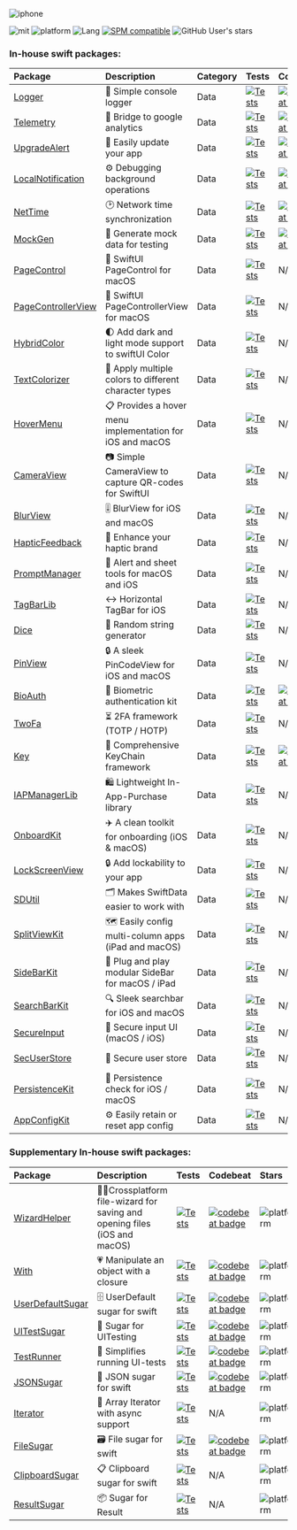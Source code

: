 ![iphone](https://github.com/user-attachments/assets/fb484938-8409-47ca-a8f4-f77d106f007d)

![mit](https://img.shields.io/badge/License-MIT-brightgreen.svg)
![platform](https://img.shields.io/badge/Platform-iOS/macOS-blue.svg)
![Lang](https://img.shields.io/badge/Language-Swift%205-orange.svg)
[![SPM compatible](https://img.shields.io/badge/SPM-compatible-4BC51D.svg?style=flat)](https://github.com/apple/swift)
![GitHub User's stars](https://img.shields.io/github/stars/sentryco?style=plastic&label=Total%20stars)

### In-house swift packages:
| Package  | Description | Category | Tests | Codebeat | Stars |
| :------------- | :------------- | :---- | :---- | :------ | :---- |
| [Logger](https://github.com/sentryco/Logger) | 📜 Simple console logger  | Data | [![Tests](https://github.com/sentryco/Logger/actions/workflows/Tests.yml/badge.svg)](https://github.com/sentryco/Logger/actions/workflows/Tests.yml) | [![codebeat badge](https://codebeat.co/badges/1b701174-9272-4fc9-9de4-3e12af2094d6)](https://codebeat.co/projects/github-com-sentryco-logger-main) | ![platform](https://shields.io/github/stars/sentryco/Logger?style=purple) |
| [Telemetry](https://github.com/sentryco/Telemetry) | 🔬 Bridge to google analytics | Data | [![Tests](https://github.com/sentryco/Telemetry/actions/workflows/Tests.yml/badge.svg)](https://github.com/sentryco/Telemetry/actions/workflows/Tests.yml) | [![codebeat badge](https://codebeat.co/badges/5785dd6c-aa75-48a6-a222-0874b2b93e2c)](https://codebeat.co/projects/github-com-sentryco-telemetry-main) | ![platform](https://shields.io/github/stars/sentryco/Telemetry?style=purple) |
| [UpgradeAlert](https://github.com/sentryco/UpgradeAlert) | 🔔 Easily update your app | Data | [![Tests](https://github.com/sentryco/UpgradeAlert/actions/workflows/Tests.yml/badge.svg)](https://github.com/sentryco/UpgradeAlert/actions/workflows/Tests.yml) | [![codebeat badge](https://codebeat.co/badges/3cf70bb0-e669-4ad2-b772-e76175cd23c1)](https://codebeat.co/projects/github-com-sentryco-upgradealert-main) | ![platform](https://shields.io/github/stars/sentryco/UpgradeAlert?style=purple) |
| [LocalNotification](https://github.com/sentryco/LocalNotification) | ⚙️ Debugging background operations | Data | [![Tests](https://github.com/sentryco/LocalNotification/actions/workflows/tests.yml/badge.svg)](https://github.com/sentryco/LocalNotification/actions/workflows/tests.yml) | [![codebeat badge](https://codebeat.co/badges/a0d953b9-586d-4f10-905f-b2992a9f4076)](https://codebeat.co/projects/github-com-sentryco-localnotification-main) | ![platform](https://shields.io/github/stars/sentryco/LocalNotification?style=purple) |
| [NetTime](https://github.com/sentryco/NetTime) | 🕑 Network time synchronization | Data | [![Tests](https://github.com/sentryco/NetTime/actions/workflows/tests.yml/badge.svg)](https://github.com/sentryco/NetTime/actions/workflows/tests.yml) | [![codebeat badge](https://codebeat.co/badges/5d08d45f-5080-479c-88a5-d2621eac1eb6)](https://codebeat.co/projects/github-com-sentryco-nettime-main) | ![platform](https://shields.io/github/stars/sentryco/NetTime?style=purple) |
| [MockGen](https://github.com/sentryco/MockGen) | 🧪 Generate mock data for testing | Data | [![Tests](https://github.com/sentryco/MockGen/actions/workflows/tests.yml/badge.svg)](https://github.com/sentryco/MockGen/actions/workflows/tests.yml) | [![codebeat badge](https://codebeat.co/badges/6f474052-1ae2-4c61-b72f-dcd23e442278)](https://codebeat.co/projects/github-com-sentryco-mockgen-main) | ![platform](https://shields.io/github/stars/sentryco/MockGen?style=purple) |
| [PageControl](https://github.com/sentryco/PageControl) | 🚥 SwiftUI PageControl for macOS | Data | [![Tests](https://github.com/sentryco/PageControl/actions/workflows/Tests.yml/badge.svg)](https://github.com/sentryco/PageControl/actions/workflows/Tests.yml) | N/A | ![platform](https://shields.io/github/stars/sentryco/PageControl?style=purple) |
| [PageControllerView](https://github.com/sentryco/PageControllerView) | 📖 SwiftUI PageControllerView for macOS | Data | [![Tests](https://github.com/sentryco/PageControllerView/actions/workflows/Tests.yml/badge.svg)](https://github.com/sentryco/PageControllerView/actions/workflows/Tests.yml) | N/A | ![platform](https://shields.io/github/stars/sentryco/PageControllerView?style=purple) |
| [HybridColor](https://github.com/sentryco/HybridColor) | 🌓 Add dark and light mode support to swiftUI Color | Data | [![Tests](https://github.com/sentryco/HybridColor/actions/workflows/Tests.yml/badge.svg)](https://github.com/sentryco/HybridColor/actions/workflows/Tests.yml) | N/A | ![platform](https://shields.io/github/stars/sentryco/HybridColor?style=purple) |
| [TextColorizer](https://github.com/sentryco/TextColorizer) | 🎨 Apply multiple colors to different character types | Data | [![Tests](https://github.com/sentryco/TextColorizer/actions/workflows/Tests.yml/badge.svg)](https://github.com/sentryco/TextColorizer/actions/workflows/Tests.yml) | N/A | ![platform](https://shields.io/github/stars/sentryco/TextColorizer?style=purple) |
| [HoverMenu](https://github.com/sentryco/HoverMenu) | 📋 Provides a hover menu implementation for iOS and macOS | Data | [![Tests](https://github.com/sentryco/HoverMenu/actions/workflows/Tests.yml/badge.svg)](https://github.com/sentryco/HoverMenu/actions/workflows/Tests.yml) | N/A | ![platform](https://shields.io/github/stars/sentryco/HoverMenu?style=purple) |
| [CameraView](https://github.com/sentryco/CameraView) | 📷 Simple CameraView to capture QR-codes for SwiftUI | Data | [![Tests](https://github.com/sentryco/CameraView/actions/workflows/Tests.yml/badge.svg)](https://github.com/sentryco/CameraView/actions/workflows/Tests.yml) | N/A | ![platform](https://shields.io/github/stars/sentryco/CameraView?style=purple) |
| [BlurView](https://github.com/sentryco/BlurView) | 🎚️ BlurView for iOS and macOS | Data | [![Tests](https://github.com/sentryco/BlurView/actions/workflows/Tests.yml/badge.svg)](https://github.com/sentryco/BlurView/actions/workflows/Tests.yml) | N/A | ![platform](https://shields.io/github/stars/sentryco/BlurView?style=purple) |
| [HapticFeedback](https://github.com/sentryco/HapticFeedback) | 📳 Enhance your haptic brand | Data | [![Tests](https://github.com/sentryco/HapticFeedback/actions/workflows/Tests.yml/badge.svg)](https://github.com/sentryco/HapticFeedback/actions/workflows/Tests.yml) | N/A | ![platform](https://shields.io/github/stars/sentryco/HapticFeedback?style=purple) |
| [PromptManager](https://github.com/sentryco/PromptManager) | 🚨 Alert and sheet tools for macOS and iOS | Data | [![Tests](https://github.com/sentryco/PromptManager/actions/workflows/Tests.yml/badge.svg)](https://github.com/sentryco/PromptManager/actions/workflows/Tests.yml) | N/A | ![platform](https://shields.io/github/stars/sentryco/PromptManager?style=purple) |
| [TagBarLib](https://github.com/sentryco/TagBarLib) | ↔️ Horizontal TagBar for iOS | Data | [![Tests](https://github.com/sentryco/TagBarLib/actions/workflows/Tests.yml/badge.svg)](https://github.com/sentryco/TagBarLib/actions/workflows/Tests.yml) | N/A | ![platform](https://shields.io/github/stars/sentryco/TagBarLib?style=purple) |
| [Dice](https://github.com/sentryco/Dice) | 🎲 Random string generator | Data | [![Tests](https://github.com/sentryco/Dice/actions/workflows/Tests.yml/badge.svg)](https://github.com/sentryco/Dice/actions/workflows/.yml) | N/A | ![platform](https://shields.io/github/stars/sentryco/Dice?style=purple) |
| [PinView](https://github.com/sentryco/PinView) | 🔒 A sleek PinCodeView for iOS and macOS | Data | [![Tests](https://github.com/sentryco/PinView/actions/workflows/Tests.yml/badge.svg)](https://github.com/sentryco/PinView/actions/workflows/Tests.yml) | N/A | ![platform](https://shields.io/github/stars/sentryco/PinView?style=purple) |
| [BioAuth](https://github.com/sentryco/BioAuth) | 🧬 Biometric authentication kit | Data | [![Tests](https://github.com/sentryco/BioAuth/actions/workflows/Tests.yml/badge.svg)](https://github.com/sentryco/BioAuth/actions/workflows/Tests.yml) | [![codebeat badge](https://codebeat.co/badges/edbf8e35-99f3-45ee-861d-5d3c995b80c8)](https://codebeat.co/projects/github-com-passbook-bioauth-master) | ![platform](https://shields.io/github/stars/sentryco/BioAuth?style=purple) |
| [TwoFa](https://github.com/sentryco/TwoFa) | ⏳ 2FA framework (TOTP / HOTP) | Data | [![Tests](https://github.com/sentryco/TwoFa/actions/workflows/Tests.yml/badge.svg)](https://github.com/sentryco/TwoFa/actions/workflows/Tests.yml) | N/A | ![platform](https://shields.io/github/stars/sentryco/TwoFa?style=purple) |
| [Key](https://github.com/sentryco/Key) | 🔑 Comprehensive KeyChain framework | Data | [![Tests](https://github.com/sentryco/Key/actions/workflows/Tests.yml/badge.svg)](https://github.com/sentryco/Key/actions/workflows/Tests.yml) | [![codebeat badge](https://codebeat.co/badges/c964bad7-ab73-4eae-9ce8-cc746cc0e547)](https://codebeat.co/projects/github-com-passbook-key-master) | ![platform](https://shields.io/github/stars/sentryco/Key?style=purple) |
| [IAPManagerLib](https://github.com/sentryco/IAPManagerLib) | 🛍️ Lightweight In-App-Purchase library | Data | [![Tests](https://github.com/sentryco/IAPManagerLib/actions/workflows/Tests.yml/badge.svg)](https://github.com/sentryco/IAPManagerLib/actions/workflows/Tests.yml) | N/A | ![platform](https://shields.io/github/stars/sentryco/IAPManagerLib?style=purple) |
| [OnboardKit](https://github.com/sentryco/OnboardKit) | ✈️ A clean toolkit for onboarding (iOS & macOS) | Data | [![Tests](https://github.com/sentryco/OnboardKit/actions/workflows/Tests.yml/badge.svg)](https://github.com/sentryco/OnboardKit/actions/workflows/Tests.yml) | N/A | ![platform](https://shields.io/github/stars/sentryco/OnboardKit?style=purple) |
| [LockScreenView](https://github.com/sentryco/LockScreenView) | 🔒 Add lockability to your app | Data | [![Tests](https://github.com/sentryco/LockScreenView/actions/workflows/Tests.yml/badge.svg)](https://github.com/sentryco/LockScreenView/actions/workflows/Tests.yml) | N/A | ![platform](https://shields.io/github/stars/sentryco/LockScreenView?style=purple) |
| [SDUtil](https://github.com/sentryco/SDUtil) | 🗂 Makes SwiftData easier to work with | Data | [![Tests](https://github.com/sentryco/SDUtil/actions/workflows/Tests.yml/badge.svg)](https://github.com/sentryco/SDUtil/actions/workflows/Tests.yml) | N/A | ![platform](https://shields.io/github/stars/sentryco/SDUtil?style=purple) |
| [SplitViewKit](https://github.com/sentryco/SplitViewKit) | 🗺️ Easily config multi-column apps (iPad and macOS) | Data | [![Tests](https://github.com/sentryco/SplitViewKit/actions/workflows/Tests.yml/badge.svg)](https://github.com/sentryco/SplitViewKit/actions/workflows/Tests.yml) | N/A | ![platform](https://shields.io/github/stars/sentryco/SplitViewKit?style=purple) |
| [SideBarKit](https://github.com/sentryco/SideBarKit) | 🍫 Plug and play modular SideBar for macOS / iPad | Data | [![Tests](https://github.com/sentryco/SideBarKit/actions/workflows/Tests.yml/badge.svg)](https://github.com/sentryco/SideBarKit/actions/workflows/Tests.yml) | N/A | ![platform](https://shields.io/github/stars/sentryco/SideBarKit?style=purple) |
| [SearchBarKit](https://github.com/sentryco/SearchBarKit) | 🔍 Sleek searchbar for iOS and macOS | Data | [![Tests](https://github.com/sentryco/SearchBarKit/actions/workflows/Tests.yml/badge.svg)](https://github.com/sentryco/SearchBarKit/actions/workflows/Tests.yml) | N/A | ![platform](https://shields.io/github/stars/sentryco/SearchBarKit?style=purple) |
| [SecureInput](https://github.com/sentryco/SecureInput) | 🔐 Secure input UI (macOS / iOS) | Data | [![Tests](https://github.com/sentryco/SecureInput/actions/workflows/Tests.yml/badge.svg)](https://github.com/sentryco/SecureInput/actions/workflows/Tests.yml) | N/A | ![platform](https://shields.io/github/stars/sentryco/SecureInput?style=purple) |
| [SecUserStore](https://github.com/sentryco/SecUserStore) | 🪪 Secure user store | Data | [![Tests](https://github.com/sentryco/SecUserStore/actions/workflows/Tests.yml/badge.svg)](https://github.com/sentryco/SecUserStore/actions/workflows/Tests.yml) | N/A | ![platform](https://shields.io/github/stars/sentryco/SecUserStore?style=purple) |
| [PersistenceKit](https://github.com/sentryco/PersistenceKit) | 💎 Persistence check for iOS / macOS | Data | [![Tests](https://github.com/sentryco/PersistenceKit/actions/workflows/Tests.yml/badge.svg)](https://github.com/sentryco/PersistenceKit/actions/workflows/Tests.yml) | N/A | ![platform](https://shields.io/github/stars/sentryco/PersistenceKit?style=purple) |
| [AppConfigKit](https://github.com/sentryco/AppConfigKit) | ⚙️ Easily retain or reset app config | Data | [![Tests](https://github.com/sentryco/AppConfigKit/actions/workflows/Tests.yml/badge.svg)](https://github.com/sentryco/AppConfigKit/actions/workflows/Tests.yml) | N/A | ![platform](https://shields.io/github/stars/sentryco/AppConfigKit?style=purple) |

### Supplementary In-house swift packages:
| Package  | Description | Tests | Codebeat | Stars |
| :------------- | :------------- | :---- | :------ | :---- |
| [WizardHelper](https://github.com/eonist/WizardHelper) | 🧙‍♂️Crossplatform file-wizard for saving and opening files (iOS and macOS) | [![Tests](https://github.com/eonist/WizardHelper/actions/workflows/Tests.yml/badge.svg)](https://github.com/sentryco/WizardHelper/actions/workflows/Tests.yml) | [![codebeat badge](https://codebeat.co/badges/9f71bf1b-cdba-4fb5-97f7-fa603fde7555)](https://codebeat.co/projects/github-com-eonist-wizardhelper-master) | ![platform](https://shields.io/github/stars/eonist/WizardHelper?style=purple) |
| [With](https://github.com/eonist/With) | 💗 Manipulate an object with a closure | [![Tests](https://github.com/eonist/With/actions/workflows/Tests.yml/badge.svg)](https://github.com/eonist/With/actions/workflows/Tests.yml) | [![codebeat badge](https://codebeat.co/badges/a8f6fe0d-17b0-4d17-a781-c6d5b8930b2a)](https://codebeat.co/projects/github-com-eonist-with-master) | ![platform](https://shields.io/github/stars/eonist/With?style=purple) |
| [UserDefaultSugar](https://github.com/eonist/UserDefaultSugar) | 🗄️ UserDefault sugar for swift | [![Tests](https://github.com/eonist/UserDefaultSugar/actions/workflows/Tests.yml/badge.svg)](https://github.com/eonist/UserDefaultSugar/actions/workflows/Tests.yml) | [![codebeat badge](https://codebeat.co/badges/53f9ea75-e563-4331-9247-e3ab24b8d23d)](https://codebeat.co/projects/github-com-eonist-userdefaultsugar-master) | ![platform](https://shields.io/github/stars/eonist/UserDefaultSugar?style=purple) |
| [UITestSugar](https://github.com/eonist/UITestSugar) | 🍬 Sugar for UITesting | [![Tests](https://github.com/eonist/UITestSugar/actions/workflows/Tests.yml/badge.svg)](https://github.com/eonist/UITestSugar/actions/workflows/Tests.yml) | [![codebeat badge](https://codebeat.co/badges/ab6aca0b-c9eb-486a-8209-6b0113840e0c)](https://codebeat.co/projects/github-com-eonist-uitestsugar-master) | ![platform](https://shields.io/github/stars/eonist/UITestSugar?style=purple) |
| [TestRunner](https://github.com/eonist/TestRunner) | 🏃 Simplifies running UI-tests | [![Tests](https://github.com/eonist/TestRunner/actions/workflows/Tests.yml/badge.svg)](https://github.com/eonist/TestRunner/actions/workflows/Tests.yml) | [![codebeat badge](https://codebeat.co/badges/5ad762ee-862a-4267-a69e-9fd8ed9ffce6)](https://codebeat.co/projects/github-com-eonist-testrunner-master) | ![platform](https://shields.io/github/stars/eonist/TestRunner?style=purple) |
| [JSONSugar](https://github.com/eonist/JSONSugar) | 📜 JSON sugar for swift | [![Tests](https://github.com/eonist/JSONSugar/actions/workflows/Tests.yml/badge.svg)](https://github.com/eonist/JSONSugar/actions/workflows/Tests.yml) | [![codebeat badge](https://codebeat.co/badges/f48ea431-2d22-4c0f-89d0-9ca34821b601)](https://codebeat.co/projects/github-com-eonist-jsonsugar-master) | ![platform](https://shields.io/github/stars/eonist/JSONSugar?style=purple) |
| [Iterator](https://github.com/eonist/Iterator) | 🔢 Array Iterator with async support | [![Tests](https://github.com/eonist/Iterator/actions/workflows/Tests.yml/badge.svg)](https://github.com/eonist/Iterator/actions/workflows/Tests.yml) | N/A | ![platform](https://shields.io/github/stars/eonist/Iterator?style=purple) |
| [FileSugar](https://github.com/eonist/FileSugar) | 🗃️ File sugar for swift | [![Tests](https://github.com/eonist/FileSugar/actions/workflows/Tests.yml/badge.svg)](https://github.com/eonist/FileSugar/actions/workflows/Tests.yml) | [![codebeat badge](https://codebeat.co/badges/b4b79239-d1f9-4c9a-8c46-d6a1b9dcb559)](https://codebeat.co/projects/github-com-eonist-filesugar-master) | ![platform](https://shields.io/github/stars/eonist/FileSugar?style=purple) |
| [ClipboardSugar](https://github.com/eonist/clipboardsugar) | 📋 Clipboard sugar for swift | [![Tests](https://github.com/eonist/clipboardsugar/actions/workflows/Tests.yml/badge.svg)](https://github.com/eonist/clipboardsugar/actions/workflows/Tests.yml) | N/A | ![platform](https://shields.io/github/stars/eonist/clipboardsugar?style=purple) |
| [ResultSugar](https://github.com/eonist/ResultSugar) | 📦 Sugar for Result | [![Tests](https://github.com/eonist/ResultSugar/actions/workflows/Tests.yml/badge.svg)](https://github.com/eonist/ResultSugar/actions/workflows/Tests.yml) | N/A | ![platform](https://shields.io/github/stars/eonist/ResultSugar?style=purple) |
